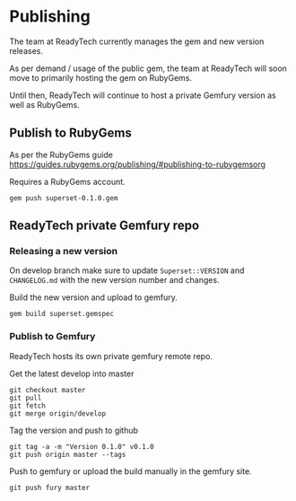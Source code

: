 # Publishing

The team at ReadyTech currently manages the gem and new version releases.

As per demand / usage of the public gem, the team at ReadyTech will soon move to primarily hosting
the gem on RubyGems.

Until then, ReadyTech will continue to host a private Gemfury version as well as RubyGems.

## Publish to RubyGems

As per the RubyGems guide https://guides.rubygems.org/publishing/#publishing-to-rubygemsorg

Requires a RubyGems account.

```
gem push superset-0.1.0.gem
```

## ReadyTech private Gemfury repo

### Releasing a new version

On develop branch make sure to update `Superset::VERSION` and `CHANGELOG.md` with the new version number and changes.  

Build the new version and upload to gemfury.

`gem build superset.gemspec`

### Publish to Gemfury

ReadyTech hosts its own private gemfury remote repo.

Get the latest develop into master

    git checkout master
    git pull
    git fetch
    git merge origin/develop

Tag the version and push to github

    git tag -a -m "Version 0.1.0" v0.1.0
    git push origin master --tags

Push to gemfury or upload the build manually in the gemfury site.

    git push fury master
